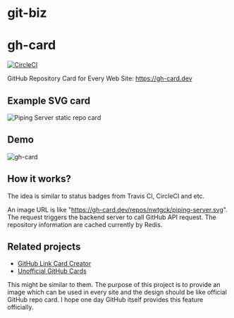 # git-biz

# gh-card
[![CircleCI](https://circleci.com/gh/nwtgck/gh-card.svg?style=shield)](https://circleci.com/gh/nwtgck/gh-card)

GitHub Repository Card for Every Web Site: <https://gh-card.dev>

## Example SVG card

![Piping Server static repo card](doc_assets/piping-server.svg)  

## Demo
![gh-card](doc_assets/gh-card.gif)

## How it works?
The idea is similar to status badges from Travis CI, CircleCI and etc.

An image URL is like "<https://gh-card.dev/repos/nwtgck/piping-server.svg>". The request triggers the backend server to call GitHub API request. The repository information are cached currently by Redis.


## Related projects
* [GitHub Link Card Creator](https://github.com/po3rin/github_link_creator)
* [Unofficial GitHub Cards](https://github.com/lepture/github-cards)

This might be similar to them. The purpose of this project is to provide an image which can be used in every site and the design should be like official GitHub repo card. I hope one day GitHub itself provides this feature officially.
